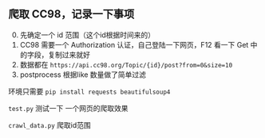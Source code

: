 ## 爬取 CC98，记录一下事项
0. 先确定一个 id 范围（这个id根据时间来的）
1. CC98 需要一个 Authorization 认证，自己登陆一下网页，F12 看一下 Get 中的字段，复制过来就好
2. 数据都在 `https://api.cc98.org/Topic/{id}/post?from=0&size=10` 
4. postprocess 根据like 数量做了简单过滤

环境只需要 `pip install requests beautifulsoup4 `

`test.py` 测试一下 一个网页的爬取效果

`crawl_data.py` 爬取id范围